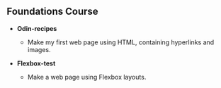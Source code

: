 ## Foundations Course

 -   **Odin-recipes**
    
	    -   Make my first web page using HTML, containing hyperlinks and images.
        
 -   **Flexbox-test**
    
	 -  Make a web page using Flexbox layouts.
